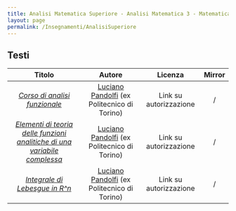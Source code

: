 ```yaml
---
title: Analisi Matematica Superiore - Analisi Matematica 3 - Matematica 3
layout: page
permalink: /Insegnamenti/AnalisiSuperiore
--- 
```


## Testi

| Titolo | Autore | Licenza | Mirror |
| :---: | :---: | :---: | :---: |
| [_Corso di analisi funzionale_](https://drive.google.com/file/d/1vwCSrcObRi2meMh5T1uUUg8MbIu7N1TM/view) | [Luciano Pandolfi](https://lucipan.altervista.org) (ex Politecnico di Torino) | Link su autorizzazione | / |
| [_Elementi di teoria delle funzioni analitiche di una variabile complessa_](https://drive.google.com/file/d/11Fs8emmiA-g0gopAEfohbDAf-14aTvhD/view) | [Luciano Pandolfi](https://lucipan.altervista.org) (ex Politecnico di Torino) | Link su autorizzazione | / |
| [_Integrale di Lebesgue in R^n_](https://drive.google.com/file/d/1bgc_W25rZvSXokE9ilfqUWWZO1Ak7K50/view) | [Luciano Pandolfi](https://lucipan.altervista.org) (ex Politecnico di Torino) | Link su autorizzazione | / |